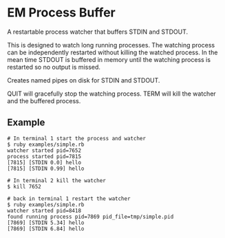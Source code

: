 # EM Process Buffer

A restartable process watcher that buffers STDIN and STDOUT.

This is designed to watch long running processes. The watching process can be independently restarted without killing the watched process. In the mean time STDOUT is buffered in memory until the watching process is restarted so no output is missed.

Creates named pipes on disk for STDIN and STDOUT.

QUIT will gracefully stop the watching process. TERM will kill the watcher and the buffered process.

## Example

	# In terminal 1 start the process and watcher
	$ ruby examples/simple.rb
	watcher started pid=7652
	process started pid=7815
	[7815] [STDIN 0.0] hello
	[7815] [STDIN 0.99] hello
	
	# In terminal 2 kill the watcher
	$ kill 7652
	
	# back in terminal 1 restart the watcher
	$ ruby examples/simple.rb
	watcher started pid=8418
	found running process pid=7869 pid_file=tmp/simple.pid
	[7869] [STDIN 5.34] hello
	[7869] [STDIN 6.84] hello